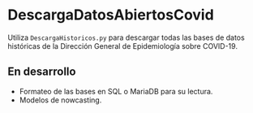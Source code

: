 # DescargaDatosAbiertosCovid

Utiliza `DescargaHistoricos.py` para descargar todas las bases de datos históricas de la Dirección General de Epidemiología sobre COVID-19.

## En desarrollo

+ Formateo de las bases en SQL o MariaDB para su lectura.
+ Modelos de nowcasting. 
